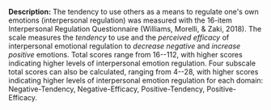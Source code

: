 **Description:** The tendency to use others as a means to regulate
one's own emotions (interpersonal regulation) was measured with the 16-item
Interpersonal Regulation Questionnaire (Williams, Morelli, & Zaki, 2018). 
The scale measures the *tendency* to use and the *perceived efficacy* of 
interpersonal emotional regulation to *decrease negative* and *increase positive*
emotions. Total scores range from 16--112, with higher
scores indicating higher levels of interpersonal emotion regulation. Four
subscale total scores can also be calculated, ranging from 4--28, with higher 
scores indicating higher levels of interpersonal emotion regulation for each domain:
Negative-Tendency, Negative-Efficacy, Positive-Tendency, Positive-Efficacy.   

